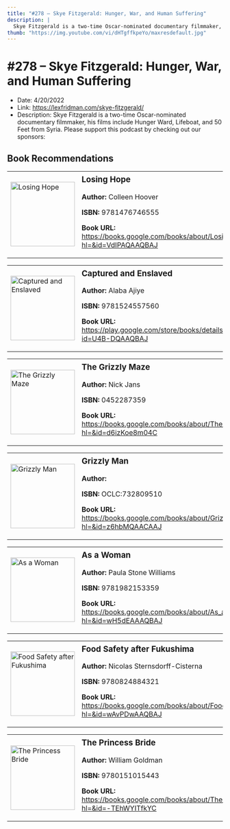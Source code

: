 ```yaml
---
title: "#278 – Skye Fitzgerald: Hunger, War, and Human Suffering"
description: |
  Skye Fitzgerald is a two-time Oscar-nominated documentary filmmaker, his films include Hunger Ward, Lifeboat, and 50 Feet from Syria. Please support this podcast by checking out our sponsors:"
thumb: "https://img.youtube.com/vi/dHTgffkpeYo/maxresdefault.jpg"
---
```


# #278 – Skye Fitzgerald: Hunger, War, and Human Suffering

  - Date: 4/20/2022
  - Link: https://lexfridman.com/skye-fitzgerald/
  - Description: Skye Fitzgerald is a two-time Oscar-nominated documentary filmmaker, his films include Hunger Ward, Lifeboat, and 50 Feet from Syria. Please support this podcast by checking out our sponsors:

## Book Recommendations

<table style="border: none;"><tr style="border: none;"><td style="border: none;"><img src="https://books.google.com/books/content?id=VdIPAQAAQBAJ&printsec=frontcover&img=1&zoom=1&edge=curl&source=gbs_api" alt="Losing Hope" width="150" style="vertical-align: top;"></td><td style="border: none; vertical-align: top;"><h3 style='margin-top: 5'>Losing Hope</h3><p><strong>Author:</strong> Colleen Hoover</p><p><strong>ISBN:</strong> 9781476746555</p><p><strong>Book URL:</strong> <a href="https://books.google.com/books/about/Losing_Hope.html?hl=&id=VdIPAQAAQBAJ">https://books.google.com/books/about/Losing_Hope.html?hl=&id=VdIPAQAAQBAJ</a></p></td></tr></table>
<table style="border: none;"><tr style="border: none;"><td style="border: none;"><img src="https://books.google.com/books/content?id=U4B-DQAAQBAJ&printsec=frontcover&img=1&zoom=1&edge=curl&source=gbs_api" alt="Captured and Enslaved" width="150" style="vertical-align: top;"></td><td style="border: none; vertical-align: top;"><h3 style='margin-top: 5'>Captured and Enslaved</h3><p><strong>Author:</strong> Alaba Ajiye</p><p><strong>ISBN:</strong> 9781524557560</p><p><strong>Book URL:</strong> <a href="https://play.google.com/store/books/details?id=U4B-DQAAQBAJ">https://play.google.com/store/books/details?id=U4B-DQAAQBAJ</a></p></td></tr></table>
<table style="border: none;"><tr style="border: none;"><td style="border: none;"><img src="https://books.google.com/books/content?id=d6izKoe8m04C&printsec=frontcover&img=1&zoom=1&edge=curl&source=gbs_api" alt="The Grizzly Maze" width="150" style="vertical-align: top;"></td><td style="border: none; vertical-align: top;"><h3 style='margin-top: 5'>The Grizzly Maze</h3><p><strong>Author:</strong> Nick Jans</p><p><strong>ISBN:</strong> 0452287359</p><p><strong>Book URL:</strong> <a href="https://books.google.com/books/about/The_Grizzly_Maze.html?hl=&id=d6izKoe8m04C">https://books.google.com/books/about/The_Grizzly_Maze.html?hl=&id=d6izKoe8m04C</a></p></td></tr></table>
<table style="border: none;"><tr style="border: none;"><td style="border: none;"><img src="None" alt="Grizzly Man" width="150" style="vertical-align: top;"></td><td style="border: none; vertical-align: top;"><h3 style='margin-top: 5'>Grizzly Man</h3><p><strong>Author:</strong> </p><p><strong>ISBN:</strong> OCLC:732809510</p><p><strong>Book URL:</strong> <a href="https://books.google.com/books/about/Grizzly_Man.html?hl=&id=z6hbMQAACAAJ">https://books.google.com/books/about/Grizzly_Man.html?hl=&id=z6hbMQAACAAJ</a></p></td></tr></table>
<table style="border: none;"><tr style="border: none;"><td style="border: none;"><img src="https://books.google.com/books/content?id=wH5dEAAAQBAJ&printsec=frontcover&img=1&zoom=1&edge=curl&source=gbs_api" alt="As a Woman" width="150" style="vertical-align: top;"></td><td style="border: none; vertical-align: top;"><h3 style='margin-top: 5'>As a Woman</h3><p><strong>Author:</strong> Paula Stone Williams</p><p><strong>ISBN:</strong> 9781982153359</p><p><strong>Book URL:</strong> <a href="https://books.google.com/books/about/As_a_Woman.html?hl=&id=wH5dEAAAQBAJ">https://books.google.com/books/about/As_a_Woman.html?hl=&id=wH5dEAAAQBAJ</a></p></td></tr></table>
<table style="border: none;"><tr style="border: none;"><td style="border: none;"><img src="https://books.google.com/books/content?id=wAvPDwAAQBAJ&printsec=frontcover&img=1&zoom=1&source=gbs_api" alt="Food Safety after Fukushima" width="150" style="vertical-align: top;"></td><td style="border: none; vertical-align: top;"><h3 style='margin-top: 5'>Food Safety after Fukushima</h3><p><strong>Author:</strong> Nicolas Sternsdorff-Cisterna</p><p><strong>ISBN:</strong> 9780824884321</p><p><strong>Book URL:</strong> <a href="https://books.google.com/books/about/Food_Safety_after_Fukushima.html?hl=&id=wAvPDwAAQBAJ">https://books.google.com/books/about/Food_Safety_after_Fukushima.html?hl=&id=wAvPDwAAQBAJ</a></p></td></tr></table>
<table style="border: none;"><tr style="border: none;"><td style="border: none;"><img src="https://books.google.com/books/content?id=-TEhWYITfkYC&printsec=frontcover&img=1&zoom=1&edge=curl&source=gbs_api" alt="The Princess Bride" width="150" style="vertical-align: top;"></td><td style="border: none; vertical-align: top;"><h3 style='margin-top: 5'>The Princess Bride</h3><p><strong>Author:</strong> William Goldman</p><p><strong>ISBN:</strong> 9780151015443</p><p><strong>Book URL:</strong> <a href="https://books.google.com/books/about/The_Princess_Bride.html?hl=&id=-TEhWYITfkYC">https://books.google.com/books/about/The_Princess_Bride.html?hl=&id=-TEhWYITfkYC</a></p></td></tr></table>
